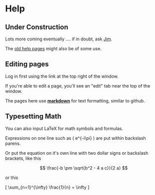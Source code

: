 Help
====

Under Construction
------------------

Lots more coming eventually .... if in doubt, ask [Jim](mailto:mahoney@marlboro.edu).

The [old help pages](https://cs.marlboro.college/courses/help/) might also be of some use.

Editing pages
-------------

Log in first using the link at the top right of the window.

If you're able to edit a page, you'll see an "edit" tab near the top of the window. 

The pages here use <b>[markdown](https://en.wikipedia.org/wiki/Markdown)</b> for text formatting, similar to github.

    
Typesetting Math
----------------

You can also input LaTeX for math symbols and formulas.

Expressions on one line such as \( e^{-i\pi} \) are put within backslash parens.

Or put the equation on it's own line with two dollar signs or backslash brackets, like this

$$ \frac{-b \pm \sqrt{b^2 - 4 a c}}{2 a} $$

or this

\[ \sum_{n=1}^{\infty} \frac{1}{n} = \infty \]

